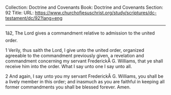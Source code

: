 Collection: Doctrine and Covenants
Book: Doctrine and Covenants
Section: 92
Title: 
URL: https://www.churchofjesuschrist.org/study/scriptures/dc-testament/dc/92?lang=eng

---

1â2, The Lord gives a commandment relative to admission to the united order.

1 Verily, thus saith the Lord, I give unto the united order, organized agreeable to the commandment previously given, a revelation and commandment concerning my servant FrederickÂ G. Williams, that ye shall receive him into the order. What I say unto one I say unto all.

2 And again, I say unto you my servant FrederickÂ G. Williams, you shall be a lively member in this order; and inasmuch as you are faithful in keeping all former commandments you shall be blessed forever. Amen.
